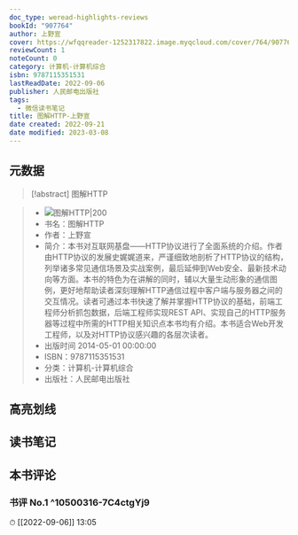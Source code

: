 ```yaml
---
doc_type: weread-highlights-reviews
bookId: "907764"
author: 上野宣
cover: https://wfqqreader-1252317822.image.myqcloud.com/cover/764/907764/t7_907764.jpg
reviewCount: 1
noteCount: 0
category: 计算机-计算机综合
isbn: 9787115351531
lastReadDate: 2022-09-06
publisher: 人民邮电出版社
tags:
  - 微信读书笔记
title: 图解HTTP-上野宣
date created: 2022-09-21
date modified: 2023-03-08
---
```


## 元数据

>[!abstract] 图解HTTP

> - ![图解HTTP|200](https://wfqqreader-1252317822.image.myqcloud.com/cover/764/907764/t7_907764.jpg)
> - 书名：图解HTTP
> - 作者：上野宣
> - 简介：本书对互联网基盘——HTTP协议进行了全面系统的介绍。作者由HTTP协议的发展史娓娓道来，严谨细致地剖析了HTTP协议的结构，列举诸多常见通信场景及实战案例，最后延伸到Web安全、最新技术动向等方面。本书的特色为在讲解的同时，辅以大量生动形象的通信图例，更好地帮助读者深刻理解HTTP通信过程中客户端与服务器之间的交互情况。读者可通过本书快速了解并掌握HTTP协议的基础，前端工程师分析抓包数据，后端工程师实现REST API、实现自己的HTTP服务器等过程中所需的HTTP相关知识点本书均有介绍。本书适合Web开发工程师，以及对HTTP协议感兴趣的各层次读者。
> - 出版时间 2014-05-01 00:00:00
> - ISBN：9787115351531
> - 分类：计算机-计算机综合
> - 出版社：人民邮电出版社

## 高亮划线

## 读书笔记

## 本书评论

### 书评 No.1 ^10500316-7C4ctgYj9

⏱ [[2022-09-06]] 13:05
